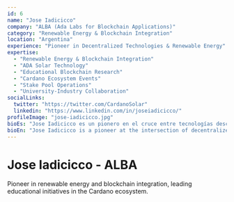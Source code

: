 ```yaml
---
id: 6
name: "Jose Iadicicco"
company: "ALBA (Ada Labs for Blockchain Applications)"
category: "Renewable Energy & Blockchain Integration"
location: "Argentina"
experience: "Pioneer in Decentralized Technologies & Renewable Energy"
expertise:
  - "Renewable Energy & Blockchain Integration"
  - "ADA Solar Technology"
  - "Educational Blockchain Research"
  - "Cardano Ecosystem Events"
  - "Stake Pool Operations"
  - "University-Industry Collaboration"
socialLinks:
  twitter: "https://twitter.com/CardanoSolar"
  linkedin: "https://www.linkedin.com/in/joseiadicicco/"
profileImage: "jose-iadicicco.jpg"
bioEs: "Jose Iadicicco es un pionero en el cruce entre tecnologías descentralizadas y energías renovables. Fundador de **ADA Solar**, lidera una de las iniciativas más innovadoras que integra blockchain con generación de energía limpia, con el objetivo de descentralizar y democratizar el acceso a fuentes sostenibles. Actualmente dirige **ALBA – Ada Labs for Blockchain Applications**, un laboratorio educativo y de investigación aplicado al ecosistema **Cardano**, con sede en la **Universidad Tecnológica Nacional (UTN)-Argentina**. Es organizador de eventos clave en el ecosistema Cardano en América Latina, incluyendo el **Cardano Summit** y la **Cardano Tech Week**, donde impulsa la educación, el desarrollo y la comunidad en torno a tecnologías descentralizadas. También lidera el **Pool ONE1**, contribuyendo activamente a la descentralización y seguridad de la red Cardano como operador de stake pool."
bioEn: "Jose Iadicicco is a pioneer at the intersection of decentralized technologies and renewable energy. As the founder of ADA Solar, he leads one of the most innovative initiatives integrating blockchain with clean energy generation, aiming to decentralize and democratize access to sustainable sources. He currently heads **ALBA – Ada Labs for Blockchain Applications**, an educational and applied research laboratory dedicated to the Cardano ecosystem, based at the **National Technological University (UTN)** in Argentina. He is also the organizer of major events in the Latin American Cardano ecosystem, including **Cardano Summit** and **Cardano Tech Week**, where he promotes education, development, and community engagement around decentralized technologies. Jose also operates **Pool ONE1**, contributing actively to the decentralization and security of the Cardano network as a stake pool operator."
---
```


# Jose Iadicicco - ALBA

Pioneer in renewable energy and blockchain integration, leading educational initiatives in the Cardano ecosystem.